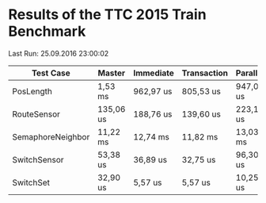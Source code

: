 # Results of the TTC 2015 Train Benchmark

Last Run: 25.09.2016 23:00:02

Test Case|Master|Immediate|Transaction|Parallel|M→I|M→T|M→P|I→T|I→P|T→P|
---------|------|---------|-----------|--------|---|---|---|---|---|---|
PosLength|1,53 ms|962,97 us|805,53 us|947,02 us|1,59x|1,90x|1,61x|1,20x|1,02x|0,85x|
RouteSensor|135,06 us|188,76 us|139,60 us|223,10 us|0,72x|0,97x|0,61x|1,35x|0,85x|0,63x|
SemaphoreNeighbor|11,22 ms|12,74 ms|11,82 ms|13,03 ms|0,88x|0,95x|0,86x|1,08x|0,98x|0,91x|
SwitchSensor|53,38 us|36,89 us|32,75 us|96,30 us|1,45x|1,63x|0,55x|1,13x|0,38x|0,34x|
SwitchSet|32,90 us|5,57 us|5,57 us|10,25 us|5,91x|5,90x|3,21x|1,00x|0,54x|0,54x|
